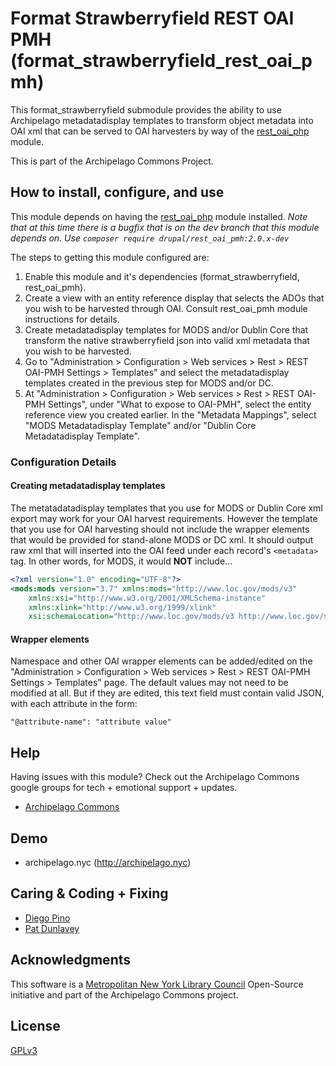 # Format Strawberryfield REST OAI PMH (format_strawberryfield_rest_oai_pmh)

This format_strawberryfield submodule provides the ability to use Archipelago metadatadisplay templates to transform object metadata into OAI xml that can be served to OAI harvesters by way of the [rest_oai_php](https://www.drupal.org/project/rest_oai_pmh) module.

This is part of the Archipelago Commons Project.

## How to install, configure, and use

This module depends on having the [rest_oai_php](https://www.drupal.org/project/rest_oai_pmh) module installed. _Note that at this time there is a bugfix that is on the dev branch that this module depends on. Use `composer require drupal/rest_oai_pmh:2.0.x-dev`_

The steps to getting this module configured are:
1. Enable this module and it's dependencies (format_strawberryfield, rest_oai_pmh).
2. Create a view with an entity reference display that selects the ADOs that you wish to be harvested through OAI. Consult rest_oai_pmh module instructions for details.
3. Create metadatadisplay templates for MODS and/or Dublin Core that transform the native strawberryfield json into valid xml metadata that you wish to be harvested.
4. Go to "Administration > Configuration > Web services > Rest > REST OAI-PMH Settings > Templates" and select the metadatadisplay templates created in the previous step for MODS and/or DC.
5. At "Administration > Configuration > Web services > Rest > REST OAI-PMH Settings", under "What to expose to OAI-PMH", select the entity reference view you created earlier. In the "Metadata Mappings", select "MODS Metadatadisplay Template" and/or "Dublin Core Metadatadisplay Template".

### Configuration Details
#### Creating metadatadisplay templates
The metatadatadisplay templates that you use for MODS or Dublin Core xml export may work for your OAI harvest requirements. However the template that you use for OAI harvesting should not include the wrapper elements that would be provided for stand-alone MODS or DC xml. It should output raw xml that will inserted into the OAI feed under each record's `<metadata>` tag.  In other words, for MODS, it would **NOT** include...
```xml
<?xml version="1.0" encoding="UTF-8"?>
<mods:mods version="3.7" xmlns:mods="http://www.loc.gov/mods/v3"
    xmlns:xsi="http://www.w3.org/2001/XMLSchema-instance"
    xmlns:xlink="http://www.w3.org/1999/xlink"
    xsi:schemaLocation="http://www.loc.gov/mods/v3 http://www.loc.gov/standards/mods/v3/mods-3-7.xsd">
```
#### Wrapper elements
Namespace and other OAI wrapper elements can be added/edited on the "Administration > Configuration > Web services > Rest > REST OAI-PMH Settings > Templates" page. The default values may not need to be modified at all. But if they are edited, this text field must contain valid JSON, with each attribute in the form:

```"@attribute-name": "attribute value"```


## Help

Having issues with this module? Check out the Archipelago Commons google groups for tech + emotional support + updates.

* [Archipelago Commons](https://groups.google.com/forum/#!forum/archipelago-commons)

## Demo

* archipelago.nyc (http://archipelago.nyc)

## Caring & Coding + Fixing

* [Diego Pino](https://github.com/DiegoPino)
* [Pat Dunlavey](https://github.com/patdunlavey)

## Acknowledgments

This software is a [Metropolitan New York Library Council](https://metro.org) Open-Source initiative and part of the Archipelago Commons project.

## License

[GPLv3](http://www.gnu.org/licenses/gpl-3.0.txt)
